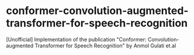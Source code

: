 # conformer-convolution-augmented-transformer-for-speech-recognition
[Unofficial] Implementation of the publication "Conformer: Convolution-augmented Transformer for Speech Recognition" by Anmol Gulati et.al

